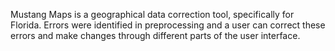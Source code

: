 Mustang Maps is a geographical data correction tool, specifically for Florida. Errors were identified in preprocessing and a user can correct these errors and make changes through different parts of the user interface.
